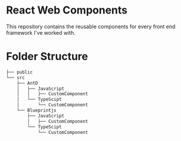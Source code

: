 # React Web Components

This repository contains the reusable components for every front end framework I've worked with.

# Folder Structure


```bash
├── public
└── src
    ├── AntD
    │   ├── JavaScript
    │   │   ├── CustomComponent
    │   └── TypeScipt
    │       └── CustomComponent
    └── Blueprintjs
        ├── JavaScript
        │   ├── CustomComponent
        └── TypeScipt
            └── CustomComponent
